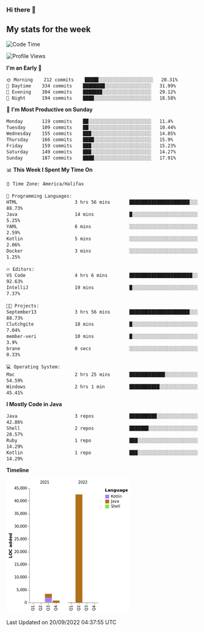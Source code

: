 ### Hi there 👋

## My stats for the week
<!--START_SECTION:waka-->
![Code Time](http://img.shields.io/badge/Code%20Time-396%20hrs%2022%20mins-blue)

![Profile Views](http://img.shields.io/badge/Profile%20Views-2-blue)

**I'm an Early 🐤** 

```text
🌞 Morning    212 commits    █████░░░░░░░░░░░░░░░░░░░░   20.31% 
🌆 Daytime    334 commits    ████████░░░░░░░░░░░░░░░░░   31.99% 
🌃 Evening    304 commits    ███████░░░░░░░░░░░░░░░░░░   29.12% 
🌙 Night      194 commits    ████░░░░░░░░░░░░░░░░░░░░░   18.58%

```
📅 **I'm Most Productive on Sunday** 

```text
Monday       119 commits    ██░░░░░░░░░░░░░░░░░░░░░░░   11.4% 
Tuesday      109 commits    ██░░░░░░░░░░░░░░░░░░░░░░░   10.44% 
Wednesday    155 commits    ███░░░░░░░░░░░░░░░░░░░░░░   14.85% 
Thursday     166 commits    ████░░░░░░░░░░░░░░░░░░░░░   15.9% 
Friday       159 commits    ███░░░░░░░░░░░░░░░░░░░░░░   15.23% 
Saturday     149 commits    ███░░░░░░░░░░░░░░░░░░░░░░   14.27% 
Sunday       187 commits    ████░░░░░░░░░░░░░░░░░░░░░   17.91%

```


📊 **This Week I Spent My Time On** 

```text
⌚︎ Time Zone: America/Halifax

💬 Programming Languages: 
HTML                     3 hrs 56 mins       ██████████████████████░░░   88.73% 
Java                     14 mins             █░░░░░░░░░░░░░░░░░░░░░░░░   5.25% 
YAML                     6 mins              ░░░░░░░░░░░░░░░░░░░░░░░░░   2.59% 
Kotlin                   5 mins              ░░░░░░░░░░░░░░░░░░░░░░░░░   2.06% 
Docker                   3 mins              ░░░░░░░░░░░░░░░░░░░░░░░░░   1.25%

🔥 Editors: 
VS Code                  4 hrs 6 mins        ███████████████████████░░   92.63% 
IntelliJ                 19 mins             █░░░░░░░░░░░░░░░░░░░░░░░░   7.37%

🐱‍💻 Projects: 
September13              3 hrs 56 mins       ██████████████████████░░░   88.73% 
Clutchgite               18 mins             █░░░░░░░░░░░░░░░░░░░░░░░░   7.04% 
member-veri              10 mins             █░░░░░░░░░░░░░░░░░░░░░░░░   3.9% 
brane                    0 secs              ░░░░░░░░░░░░░░░░░░░░░░░░░   0.33%

💻 Operating System: 
Mac                      2 hrs 25 mins       █████████████░░░░░░░░░░░░   54.59% 
Windows                  2 hrs 1 min         ███████████░░░░░░░░░░░░░░   45.41%

```

**I Mostly Code in Java** 

```text
Java                     3 repos             ██████████░░░░░░░░░░░░░░░   42.86% 
Shell                    2 repos             ███████░░░░░░░░░░░░░░░░░░   28.57% 
Ruby                     1 repo              ███░░░░░░░░░░░░░░░░░░░░░░   14.29% 
Kotlin                   1 repo              ███░░░░░░░░░░░░░░░░░░░░░░   14.29%

```


**Timeline**

![Chart not found](https://raw.githubusercontent.com/lyndseyy/lyndseyy/main/charts/bar_graph.png) 


 Last Updated on 20/09/2022 04:37:55 UTC
<!--END_SECTION:waka-->